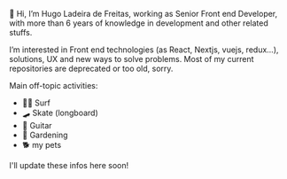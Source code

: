 👋 Hi, I’m Hugo Ladeira de Freitas, working as Senior Front end Developer, with more than 6 years of knowledge in development and other related stuffs. 

I’m interested in Front end technologies (as React, Nextjs, vuejs, redux...), solutions, UX and new ways to solve problems. 
Most of my current repositories are deprecated or too old, sorry.

Main off-topic activities:
- 🏄‍♂️ Surf
- 🛹 Skate (longboard)
- 🎸 Guitar
- 🌱 Gardening
- 🐕 my pets

I'll update these infos here soon!
